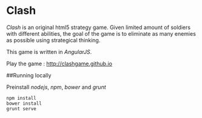 Clash
=====

*Clash* is an original html5 strategy game. Given limited amount of soldiers with different abilities, the goal of the game is to eliminate as many enemies as possible using strategical thinking.

This game is written in *AngularJS*.


Play the game : http://clashgame.github.io

##Running locally 

Preinstall *nodejs*, *npm*, *bower* and *grunt*

````
npm install
bower install
grunt serve
````

